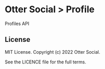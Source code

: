# Otter Social > Profile

Profiles API

## License

MIT License. Copyright (c) 2022 Otter Social. 

See the LICENCE file for the full terms.

